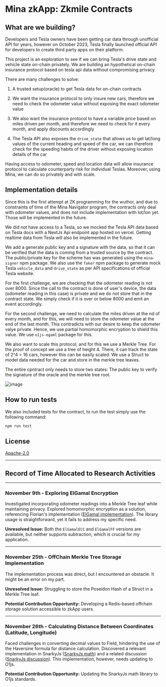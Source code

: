 # Mina zkApp: Zkmile Contracts

## What are we building?

Developers and Tesla owners have been getting car data through unofficial API for years, however on October 2023, Tesla finally launched official API for developers to create third party apps on their platform. 

This project is an exploration to see if we can bring Tesla's drive state and vehicle state on-chain privately. We are building an hypothetical on-chain insurance protocol based on tesla api data without compromising privacy. 

There are many challenges to solve: 

1. A trusted setup(oracle) to get Tesla data for on-chain contracts

2. We want the insurance protocol to only insure new cars, therefore we need to check the odometer value without exposing the exact odometer value 

3. We also want the insurance protocol to have a variable price based on miles driven per month, and therefore we need to check for it every month, and apply discounts accordingly

4. The Tesla API also exposes the `drive_state` that allows us to get lat/long values of the current heading and speed of the car, we can therefore check for the speeding habits of the driver without exposing location details of the car 

Having access to odometer, speed and location data will allow insurance protocol to calculate counterparty risk for individual Teslas. Moreover, using Mina, we can do so privately and with scale. 

## Implementation details 

Since this is the first attempt at ZK programming for the wuthor, and due to constraints of time of the Mina Navigator program, the contracts only deal with odometer values, and does not include implementation with lot/lon yet. Those will be implemented in the future. 

We did not have access to a Tesla, so we mocked the Tesla API data based on Tesla docs with a NextJs Api endpoint app hosted on vercel. Getting realtime data from Tesla will also be implemented in the future.

We add a generate public key and a signature with the data, so that it can be verified that the data is coming from a trusted source by the contract. The public/private key for the scheme has was generated using the `mina-signer` npm package. We also use the `faker` npm package to generate mock Tesla `vehicle_data` and `drive_state` as per API specifications of official Tesla website. 

For the first challenge, we are checking that the odometer reading is not over 8000. Since the call to the contract is done of user's device, the data (odometer reading in this case) is private and we do not store that in the contract state. We simply check if it is over or below 8000 and emit an event accordingly. 

For the second challenge, we need to calculate the miles driven at the nd of every month, and for this, we will need to store the odometer value at the end of the last month. This contradicts with our desire to keep the odometer valye private. Hence, we use partial homomorphic encryption to shield this value. We use `o1js-egaml` package for this. 

We also want to scale this protocol, and for this we use a Merkle Tree. For the proof of concept we use a tree of height 4. There, it can track the state of 2^4 = 16 cars, however this can be easily scaled. We use a Struct to model data needed for the car and store in the merkle tree leaves. 

The entire cpntract only needs to store two states: The public key to verify the signature of the oracle and the merkle tree root. 

![image](https://github.com/enderNakamoto/zkMile-contracts/assets/68520496/0ebe4045-4455-4c92-bb9b-daf33e303777)


## How to run tests

We also included tests for the contract, to run the test simply use the following command: 

```sh
npm run test
```

## License

[Apache-2.0](LICENSE)

---

## Record of Time Allocated to Research Activities

---

### November 9th - Exploring ElGamal Encryption

Investigated incorporating odometer readings into a Merkle Tree leaf while maintaining privacy. Explored homomorphic encryption as a solution, referencing Florian's implementation ([ElGamal implementation](https://github.com/Trivo25/o1js-elgamal)). The library usage is straightforward, yet it fails to address my specific need.

**Unresolved Issue:**
Both the `ElGamalECC` and `ElGamalFF` versions are available, but neither supports subtraction, which is crucial for my application.

---

### November 25th - OffChain Merkle Tree Storage Implementation

The implementation process was direct, but I encountered an obstacle. It might be an error on my part.

**Unresolved Issue:**
Struggling to store the Poseidon Hash of a Struct in a Merkle Tree leaf.

**Potential Contribution Opportunity:**
Developing a Redis-based offchain storage solution accessible to zkApp users.

---

### November 26th - Calculating Distance Between Coordinates (Latitude, Longitude)

Faced challenges in converting decimal values to Field, hindering the use of the Haversine formula for distance calculation. Discovered a relevant implementation in SnarkyJs ([SnarkyJs math](https://github.com/yunus433/snarkyjs-math)) and a related discussion ([SnarkyJs discussion](https://discord.com/channels/484437221055922177/1163471192158634075)). This implementation, however, needs updating to O1js.

**Potential Contribution Opportunity:**
Updating the SnarkyJs math library to O1js standards.

